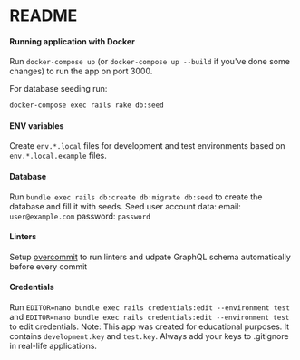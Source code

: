 # README

#### Running application with Docker

Run `docker-compose up` (or `docker-compose up --build` if you've done some changes) to run the app on port 3000.

For database seeding run:
```bash
docker-compose exec rails rake db:seed
```

#### ENV variables

Create `env.*.local` files for development and test environments based on `env.*.local.example` files.

#### Database

Run `bundle exec rails db:create db:migrate db:seed` to create the database and fill it with seeds.
Seed user account data:
email: `user@example.com`
password: `password`

#### Linters

Setup [overcommit](https://github.com/sds/overcommit) to run linters and udpate GraphQL schema automatically before every commit

#### Credentials

Run `EDITOR=nano bundle exec rails credentials:edit --environment test` and `EDITOR=nano bundle exec rails credentials:edit --environment test`
to edit credentials.
Note: This app was created for educational purposes. It contains `development.key` and `test.key`.
Always add your keys to .gitignore in real-life applications.  
